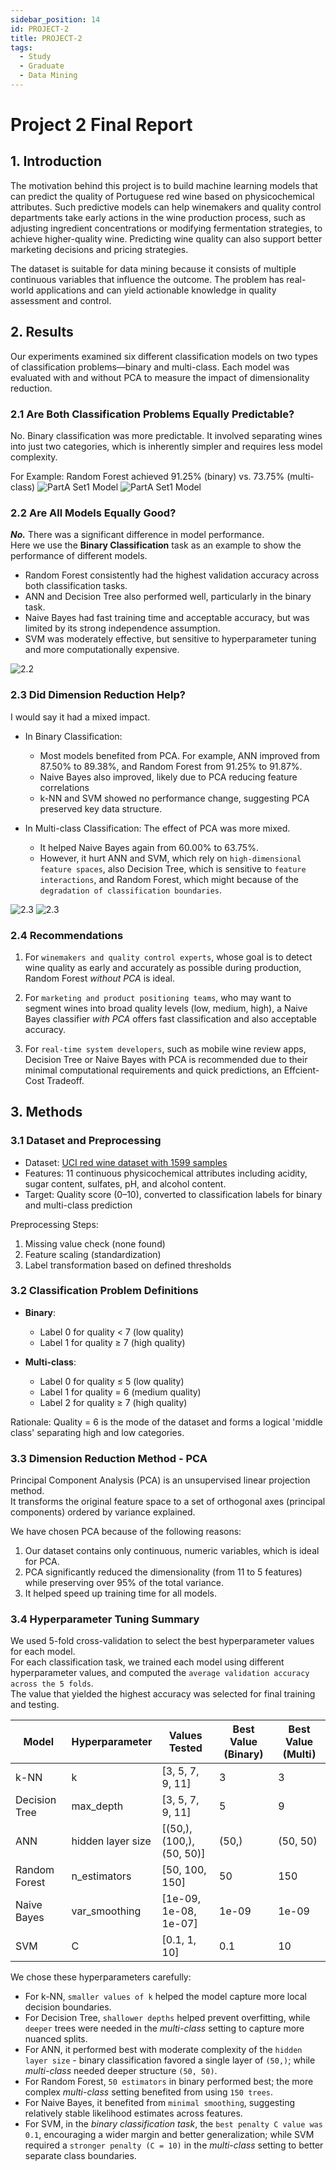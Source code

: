 ```yaml
---
sidebar_position: 14
id: PROJECT-2
title: PROJECT-2
tags:
  - Study
  - Graduate
  - Data Mining
---
```


# Project 2 Final Report

## 1. Introduction
The motivation behind this project is to build machine learning models that can predict the quality of Portuguese red wine based on physicochemical attributes. Such predictive models can help winemakers and quality control departments take early actions in the wine production process, such as adjusting ingredient concentrations or modifying fermentation strategies, to achieve higher-quality wine. Predicting wine quality can also support better marketing decisions and pricing strategies.

The dataset is suitable for data mining because it consists of multiple continuous variables that influence the outcome. The problem has real-world applications and can yield actionable knowledge in quality assessment and control.

## 2. Results
Our experiments examined six different classification models on two types of classification problems—binary and multi-class. Each model was evaluated with and without PCA to measure the impact of dimensionality reduction.

### 2.1 Are Both Classification Problems Equally Predictable?
No. Binary classification was more predictable. It involved separating wines into just two categories, which is inherently simpler and requires less model complexity.

For Example: Random Forest achieved 91.25% (binary) vs. 73.75% (multi-class)
![PartA Set1 Model](https://jcqn.oss-cn-beijing.aliyuncs.com/img_blog/514DM/Project2/rf_binary_cv_plot.png)
![PartA Set1 Model](https://jcqn.oss-cn-beijing.aliyuncs.com/img_blog/514DM/Project2/rf_multi_cv_plot.png)


### 2.2 Are All Models Equally Good?
***No.*** There was a significant difference in model performance.  
Here we use the **Binary Classification** task as an example to show the performance of different models.

- Random Forest consistently had the highest validation accuracy across both classification tasks.
- ANN and Decision Tree also performed well, particularly in the binary task.
- Naive Bayes had fast training time and acceptable accuracy, but was limited by its strong independence assumption.
- SVM was moderately effective, but sensitive to hyperparameter tuning and more computationally expensive.

![2.2](https://jcqn.oss-cn-beijing.aliyuncs.com/img_blog/514DM/Project2/2.2.png)


### 2.3 Did Dimension Reduction Help?
I would say it had a mixed impact.

- In Binary Classification:
    - Most models benefited from PCA. For example, ANN improved from 87.50% to 89.38%, and Random Forest from 91.25% to 91.87%.
    - Naive Bayes also improved, likely due to PCA reducing feature correlations
    - k-NN and SVM showed no performance change, suggesting PCA preserved key data structure.

- In Multi-class Classification:
The effect of PCA was more mixed.
    - It helped Naive Bayes again from 60.00% to 63.75%.
    - However, it hurt ANN and SVM, which rely on `high-dimensional feature spaces`, also Decision Tree, which is sensitive to `feature interactions`, and Random Forest, which might because of the `degradation of classification boundaries`.

![2.3](https://jcqn.oss-cn-beijing.aliyuncs.com/img_blog/514DM/Project2/2.3.png)
![2.3](https://jcqn.oss-cn-beijing.aliyuncs.com/img_blog/514DM/Project2/2.3_1.png)



### 2.4 Recommendations

1. For `winemakers and quality control experts`, whose goal is to detect wine quality as early and accurately as possible during production, Random Forest _without PCA_ is ideal.

2. For `marketing and product positioning teams`, who may want to segment wines into broad quality levels (low, medium, high), a Naive Bayes classifier _with PCA_ offers fast classification and also acceptable accuracy.

3. For `real-time system developers`, such as mobile wine review apps, Decision Tree or Naive Bayes with PCA is recommended due to their minimal computational requirements and quick predictions, an Effcient-Cost Tradeoff.


## 3. Methods
### 3.1 Dataset and Preprocessing

- Dataset: [UCI red wine dataset with 1599 samples](https://archive.ics.uci.edu/dataset/186/wine+quality)
- Features: 11 continuous physicochemical attributes including acidity, sugar content, sulfates, pH, and alcohol content.
- Target: Quality score (0–10), converted to classification labels for binary and multi-class prediction

Preprocessing Steps:  
1. Missing value check (none found)
2. Feature scaling (standardization)
3. Label transformation based on defined thresholds


### 3.2 Classification Problem Definitions

- **Binary**:  
    - Label 0 for quality < 7 (low quality)
    - Label 1 for quality ≥ 7 (high quality)

- **Multi-class**:  
    - Label 0 for quality ≤ 5 (low quality)
    - Label 1 for quality = 6 (medium quality)
    - Label 2 for quality ≥ 7 (high quality)

Rationale: Quality = 6 is the mode of the dataset and forms a logical 'middle class' separating high and low categories.

### 3.3 Dimension Reduction Method - PCA
Principal Component Analysis (PCA) is an unsupervised linear projection method.  
It transforms the original feature space to a set of orthogonal axes (principal components) ordered by variance explained.  

We have chosen PCA because of the following reasons:
1. Our dataset contains only continuous, numeric variables, which is ideal for PCA.
2. PCA significantly reduced the dimensionality (from 11 to 5 features) while preserving over 95% of the total variance.
3. It helped speed up training time for all models.


### 3.4 Hyperparameter Tuning Summary
We used 5-fold cross-validation to select the best hyperparameter values for each model.  
For each classification task, we trained each model using different hyperparameter values, and computed the `average validation accuracy across the 5 folds`.  
The value that yielded the highest accuracy was selected for final training and testing.

| Model         | Hyperparameter     | Values Tested                      | Best Value (Binary) | Best Value (Multi) |
|---------------|--------------------|------------------------------------|----------------------|---------------------|
| k-NN          | k                  | [3, 5, 7, 9, 11]                   | 3                    | 3                   |
| Decision Tree | max_depth          | [3, 5, 7, 9, 11]                   | 5                    | 9                   |
| ANN           | hidden layer size  | [(50,), (100,), (50, 50)]         | (50,)                | (50, 50)            |
| Random Forest | n_estimators       | [50, 100, 150]                    | 50                   | 150                 |
| Naive Bayes   | var_smoothing      | [1e-09, 1e-08, 1e-07]              | 1e-09                | 1e-09               |
| SVM           | C                  | [0.1, 1, 10]                       | 0.1                  | 10                  |



We chose these hyperparameters carefully:  
- For k-NN, `smaller values of k` helped the model capture more local decision boundaries.
- For Decision Tree, `shallower depths` helped prevent overfitting, while `deeper` trees were needed in the _multi-class_ setting to capture more nuanced splits.
- For ANN, it performed best with moderate complexity of the `hidden layer size` - binary classification favored a single layer of `(50,)`; while _multi-class_ needed deeper structure `(50, 50)`.
- For Random Forest, `50 estimators` in binary performed best; the more complex _multi-class_ setting benefited from using `150 trees`.
- For Naive Bayes, it benefited from `minimal smoothing`, suggesting relatively stable likelihood estimates across features.
- For SVM, in the _binary classification task_, the `best penalty C value was 0.1`, encouraging a wider margin and better generalization; while SVM required a `stronger penalty (C = 10)` in the _multi-class_ setting to better separate class boundaries.